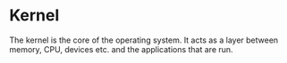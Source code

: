 # Kernel

The kernel is the core of the operating system. It acts as a layer between
memory, CPU, devices etc. and the applications that are run.
